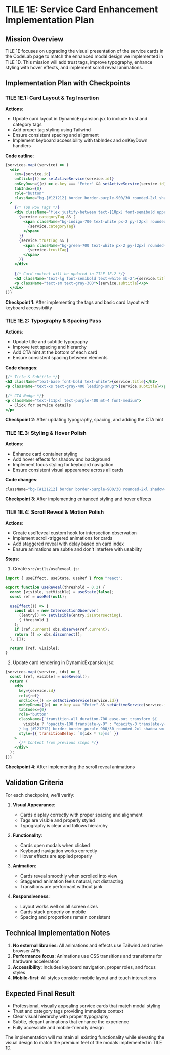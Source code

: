 
# TILE 1E: Service Card Enhancement Implementation Plan

## Mission Overview
TILE 1E focuses on upgrading the visual presentation of the service cards in the CodeLab page to match the enhanced modal design we implemented in TILE 1D. This mission will add trust tags, improve typography, enhance styling with hover effects, and implement scroll reveal animations.

## Implementation Plan with Checkpoints

### TILE 1E.1: Card Layout & Tag Insertion
**Actions**:
- Update card layout in DynamicExpansion.jsx to include trust and category tags
- Add proper tag styling using Tailwind
- Ensure consistent spacing and alignment
- Implement keyboard accessibility with tabIndex and onKeyDown handlers

**Code outline**:
```jsx
{services.map((service) => (
  <div
    key={service.id}
    onClick={() => setActiveService(service.id)}
    onKeyDown={(e) => e.key === 'Enter' && setActiveService(service.id)}
    tabIndex={0}
    role="button"
    className="bg-[#121212] border border-purple-900/30 rounded-2xl shadow-sm transition-all cursor-pointer p-5 space-y-2 outline-none"
  >
    {/* Top Row Tags */}
    <div className="flex justify-between text-[10px] font-semibold uppercase tracking-wide mb-2">
      {service.categoryTag && (
        <span className="bg-indigo-700 text-white px-2 py-[2px] rounded-md">
          {service.categoryTag}
        </span>
      )}
      {service.trustTag && (
        <span className="bg-green-700 text-white px-2 py-[2px] rounded-md">
          {service.trustTag}
        </span>
      )}
    </div>
    
    {/* Card content will be updated in TILE 1E.2 */}
    <h3 className="text-lg font-semibold text-white mb-2">{service.title}</h3>
    <p className="text-sm text-gray-300">{service.subtitle}</p>
  </div>
))}
```

**Checkpoint 1**: After implementing the tags and basic card layout with keyboard accessibility

### TILE 1E.2: Typography & Spacing Pass
**Actions**:
- Update title and subtitle typography
- Improve text spacing and hierarchy
- Add CTA hint at the bottom of each card
- Ensure consistent spacing between elements

**Code changes**:
```jsx
{/* Title & Subtitle */}
<h3 className="text-base font-bold text-white">{service.title}</h3>
<p className="text-xs text-gray-400 leading-snug">{service.subtitle}</p>

{/* CTA Nudge */}
<p className="text-[11px] text-purple-400 mt-4 font-medium">
  → Click for service details
</p>
```

**Checkpoint 2**: After updating typography, spacing, and adding the CTA hint

### TILE 1E.3: Styling & Hover Polish
**Actions**:
- Enhance card container styling
- Add hover effects for shadow and background
- Implement focus styling for keyboard navigation
- Ensure consistent visual appearance across all cards

**Code changes**:
```jsx
className="bg-[#121212] border border-purple-900/30 rounded-2xl shadow-sm hover:shadow-purple-800/40 hover:bg-[#1a1a1a] transition-all cursor-pointer p-5 space-y-2 outline-none focus:ring-2 focus:ring-purple-700"
```

**Checkpoint 3**: After implementing enhanced styling and hover effects

### TILE 1E.4: Scroll Reveal & Motion Polish
**Actions**:
- Create useReveal custom hook for intersection observation
- Implement scroll-triggered animations for cards
- Add staggered reveal with delay based on card index
- Ensure animations are subtle and don't interfere with usability

**Steps**:
1. Create `src/utils/useReveal.js`:
```js
import { useEffect, useState, useRef } from "react";

export function useReveal(threshold = 0.2) {
  const [visible, setVisible] = useState(false);
  const ref = useRef(null);

  useEffect(() => {
    const obs = new IntersectionObserver(
      ([entry]) => setVisible(entry.isIntersecting),
      { threshold }
    );
    if (ref.current) obs.observe(ref.current);
    return () => obs.disconnect();
  }, []);

  return [ref, visible];
}
```

2. Update card rendering in DynamicExpansion.jsx:
```jsx
{services.map((service, idx) => {
  const [ref, visible] = useReveal();
  return (
    <div
      key={service.id}
      ref={ref}
      onClick={() => setActiveService(service.id)}
      onKeyDown={(e) => e.key === "Enter" && setActiveService(service.id)}
      tabIndex={0}
      role="button"
      className={`transition-all duration-700 ease-out transform ${
        visible ? "opacity-100 translate-y-0" : "opacity-0 translate-y-6"
      } bg-[#121212] border border-purple-900/30 rounded-2xl shadow-sm hover:shadow-purple-800/40 hover:bg-[#1a1a1a] cursor-pointer p-5 space-y-2 outline-none focus:ring-2 focus:ring-purple-700`}
      style={{ transitionDelay: `${idx * 75}ms` }}
    >
      {/* Content from previous steps */}
    </div>
  );
})}
```

**Checkpoint 4**: After implementing the scroll reveal animations

## Validation Criteria
For each checkpoint, we'll verify:

1. **Visual Appearance**:
   - Cards display correctly with proper spacing and alignment
   - Tags are visible and properly styled
   - Typography is clear and follows hierarchy

2. **Functionality**:
   - Cards open modals when clicked
   - Keyboard navigation works correctly
   - Hover effects are applied properly

3. **Animation**:
   - Cards reveal smoothly when scrolled into view
   - Staggered animation feels natural, not distracting
   - Transitions are performant without jank

4. **Responsiveness**:
   - Layout works well on all screen sizes
   - Cards stack properly on mobile
   - Spacing and proportions remain consistent

## Technical Implementation Notes

1. **No external libraries**: All animations and effects use Tailwind and native browser APIs
2. **Performance focus**: Animations use CSS transitions and transforms for hardware acceleration
3. **Accessibility**: Includes keyboard navigation, proper roles, and focus styles
4. **Mobile-first**: All styles consider mobile layout and touch interactions

## Expected Final Result
- Professional, visually appealing service cards that match modal styling
- Trust and category tags providing immediate context
- Clear visual hierarchy with proper typography
- Subtle, elegant animations that enhance the experience
- Fully accessible and mobile-friendly design

The implementation will maintain all existing functionality while elevating the visual design to match the premium feel of the modals implemented in TILE 1D.
